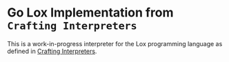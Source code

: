 
# Go Lox Implementation from `Crafting Interpreters` 

This is a work-in-progress interpreter for the Lox programming language as
defined in 
[Crafting Interpreters](https://craftinginterpreters.com/a-tree-walk-interpreter.html).

